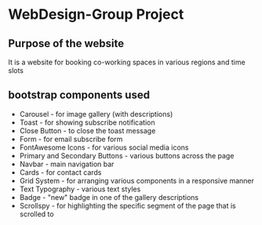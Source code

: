 # WebDesign-Group Project

## Purpose of the website

It is a website for booking co-working spaces in various regions and time slots

## bootstrap components used
- Carousel - for image gallery (with descriptions)
- Toast - for showing subscribe notification
- Close Button - to close the toast message
- Form - for email subscribe form
- FontAwesome Icons - for various social media icons
- Primary and Secondary Buttons - various buttons across the page
- Navbar - main navigation bar
- Cards - for contact cards
- Grid System - for arranging various components in a responsive manner
- Text Typography - various text styles
- Badge - "new" badge in one of the gallery descriptions
- Scrollspy - for highlighting the specific segment of the page that is scrolled to
